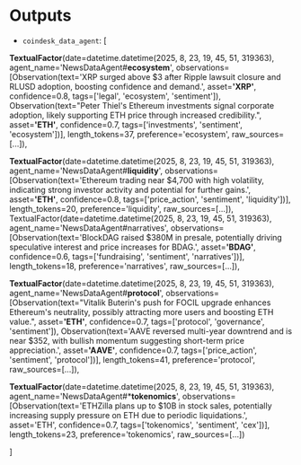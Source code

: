 # Outputs
- ```coindesk_data_agent```:
[

**TextualFactor**(date=datetime.datetime(2025, 8, 23, 19, 45, 51, 319363), agent_name='NewsDataAgent#**ecosystem**', observations=[Observation(text='XRP surged above $3 after Ripple lawsuit closure and RLUSD adoption, boosting confidence and demand.', asset=**'XRP'**, confidence=0.8, tags=['legal', 'ecosystem', 'sentiment']), Observation(text="Peter Thiel's Ethereum investments signal corporate adoption, likely supporting ETH price through increased credibility.", asset=**'ETH'**, confidence=0.7, tags=['investments', 'sentiment', 'ecosystem'])], length_tokens=37, preference='ecosystem', raw_sources=[...]), 

**TextualFactor**(date=datetime.datetime(2025, 8, 23, 19, 45, 51, 319363), agent_name='NewsDataAgent#**liquidity**', observations=[Observation(text='Ethereum trading near $4,700 with high volatility, indicating strong investor activity and potential for further gains.', asset=**'ETH'**, confidence=0.8, tags=['price_action', 'sentiment', 'liquidity'])], length_tokens=20, preference='liquidity', raw_sources=[...]), TextualFactor(date=datetime.datetime(2025, 8, 23, 19, 45, 51, 319363), agent_name='NewsDataAgent#narratives', observations=[Observation(text='BlockDAG raised $380M in presale, potentially driving speculative interest and price increases for BDAG.', asset=**'BDAG'**, confidence=0.6, tags=['fundraising', 'sentiment', 'narratives'])], length_tokens=18, preference='narratives', raw_sources=[...]), 

**TextualFactor**(date=datetime.datetime(2025, 8, 23, 19, 45, 51, 319363), agent_name='NewsDataAgent#**protocol**', observations=[Observation(text="Vitalik Buterin's push for FOCIL upgrade enhances Ethereum's neutrality, possibly attracting more users and boosting ETH value.", asset=**'ETH'**, confidence=0.7, tags=['protocol', 'governance', 'sentiment']), Observation(text='AAVE reversed multi-year downtrend and is near $352, with bullish momentum suggesting short-term price appreciation.', asset=**'AAVE'**, confidence=0.7, tags=['price_action', 'sentiment', 'protocol'])], length_tokens=41, preference='protocol', raw_sources=[...]), 

**TextualFactor**(date=datetime.datetime(2025, 8, 23, 19, 45, 51, 319363), agent_name='NewsDataAgent#***tokenomics**', observations=[Observation(text='ETHZilla plans up to $10B in stock sales, potentially increasing supply pressure on ETH due to periodic liquidations.', asset='ETH', confidence=0.7, tags=['tokenomics', 'sentiment', 'cex'])], length_tokens=23, preference='tokenomics', raw_sources=[...])

]
